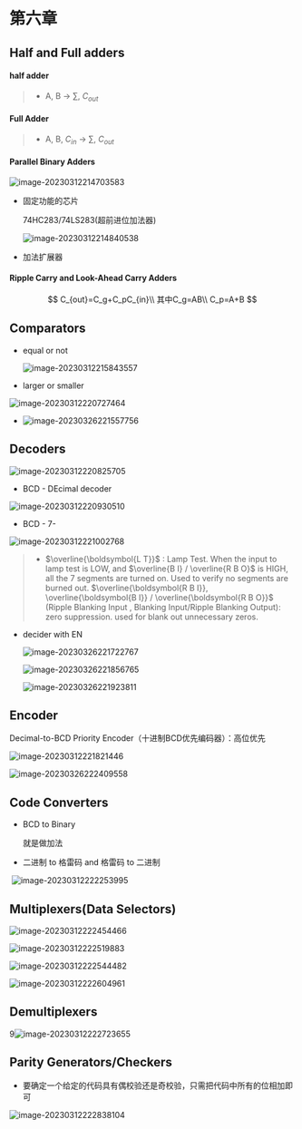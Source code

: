 # 第六章

## Half and Full adders

#### half adder

> - A, B -> $\sum$, $C_{out}$

#### Full Adder

>- A, B, $C_{in}$ -> $\sum$, $C_{out}$

#### Parallel Binary Adders

![image-20230312214703583](https://raw.githubusercontent.com/hanleo001/img/main/image-20230312214703583.png)

- 固定功能的芯片

  74HC283/74LS283(超前进位加法器)

  ![image-20230312214840538](https://raw.githubusercontent.com/hanleo001/img/main/image-20230312214840538.png)

- 加法扩展器

#### Ripple Carry and Look-Ahead Carry Adders

$$
C_{out}=C_g+C_pC_{in}\\
其中C_g=AB\\
C_p=A+B
$$

## Comparators

- equal or not 

  ![image-20230312215843557](https://raw.githubusercontent.com/hanleo001/img/main/image-20230312215843557.png) 

- larger or smaller

![image-20230312220727464](https://raw.githubusercontent.com/hanleo001/img/main/image-20230312220727464.png)

- ![image-20230326221557756](https://raw.githubusercontent.com/hanleo001/img/main/image-20230326221557756.png)

## Decoders

![image-20230312220825705](https://raw.githubusercontent.com/hanleo001/img/main/image-20230312220825705.png)

- BCD - DEcimal decoder

![image-20230312220930510](https://raw.githubusercontent.com/hanleo001/img/main/image-20230312220930510.png)

- BCD - 7-

![image-20230312221002768](https://raw.githubusercontent.com/hanleo001/img/main/image-20230312221002768.png)

> - $\overline{\boldsymbol{L T}}$ : Lamp Test. When the input to lamp test is LOW, and $\overline{B I} / \overline{R B O}$ is $\mathrm{HIGH}$, all the 7 segments are turned on. Used to verify no segments are burned out.
>   $\overline{\boldsymbol{R B I}}, \overline{\boldsymbol{B I}} / \overline{\boldsymbol{R B O}}$ (Ripple Blanking Input , Blanking Input/Ripple Blanking Output): zero suppression. used for blank out unnecessary zeros.

- decider with EN

  ![image-20230326221722767](https://raw.githubusercontent.com/hanleo001/img/main/image-20230326221722767.png)

  ![image-20230326221856765](https://raw.githubusercontent.com/hanleo001/img/main/image-20230326221856765.png)

  ![image-20230326221923811](https://raw.githubusercontent.com/hanleo001/img/main/image-20230326221923811.png)

## Encoder

Decimal-to-BCD Priority Encoder（十进制BCD优先编码器）：高位优先

![image-20230312221821446](https://raw.githubusercontent.com/hanleo001/img/main/image-20230312221821446.png)

![image-20230326222409558](https://raw.githubusercontent.com/hanleo001/img/main/image-20230326222409558.png)

## Code Converters

- BCD to Binary

  就是做加法

- 二进制 to 格雷码 and 格雷码 to 二进制

​		![image-20230312222253995](https://raw.githubusercontent.com/hanleo001/img/main/image-20230312222253995.png)

## Multiplexers(Data Selectors)

![image-20230312222454466](https://raw.githubusercontent.com/hanleo001/img/main/image-20230312222454466.png)

![image-20230312222519883](https://raw.githubusercontent.com/hanleo001/img/main/image-20230312222519883.png)

![image-20230312222544482](https://raw.githubusercontent.com/hanleo001/img/main/image-20230312222544482.png)

![image-20230312222604961](https://raw.githubusercontent.com/hanleo001/img/main/image-20230312222604961.png)

## Demultiplexers

9![image-20230312222723655](https://raw.githubusercontent.com/hanleo001/img/main/image-20230312222723655.png)

## Parity Generators/Checkers

- 要确定一个给定的代码具有偶校验还是奇校验，只需把代码中所有的位相加即可

![image-20230312222838104](https://raw.githubusercontent.com/hanleo001/img/main/image-20230312222838104.png)